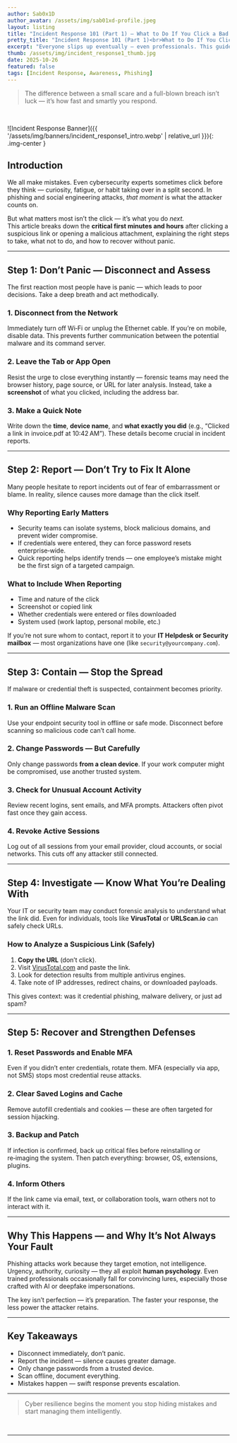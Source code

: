 ```yaml
---
author: Sab0x1D
author_avatar: /assets/img/sab01xd-profile.jpeg
layout: listing
title: "Incident Response 101 (Part 1) — What to Do If You Click a Bad Link"
pretty_title: "Incident Response 101 (Part 1)<br>What to Do If You Click a Bad Link"
excerpt: "Everyone slips up eventually — even professionals. This guide walks you through exactly what to do in the crucial first minutes after clicking a malicious link.But what matters most isn’t the click — it’s what you do *next.* This article breaks down the **critical first minutes and hours** after clicking a suspicious link or opening a malicious attachment, explaining the right steps to take, what not to do, and how to recover without panic."
thumb: /assets/img/incident_response1_thumb.jpg
date: 2025-10-26
featured: false
tags: [Incident Response, Awareness, Phishing]
---
```


<blockquote class="featured-quote">
The difference between a small scare and a full-blown breach isn’t luck — it’s how fast and smartly you respond.
</blockquote>
<br>

![Incident Response Banner]({{ '/assets/img/banners/incident_response1_intro.webp' | relative_url }}){: .img-center }

## Introduction

We all make mistakes. Even cybersecurity experts sometimes click before they think — curiosity, fatigue, or habit taking over in a split second. In phishing and social engineering attacks, *that moment* is what the attacker counts on.  

But what matters most isn’t the click — it’s what you do *next.*  
This article breaks down the **critical first minutes and hours** after clicking a suspicious link or opening a malicious attachment, explaining the right steps to take, what not to do, and how to recover without panic.

---

## Step 1: Don’t Panic — Disconnect and Assess

The first reaction most people have is panic — which leads to poor decisions. Take a deep breath and act methodically.

### 1. Disconnect from the Network
Immediately turn off Wi‑Fi or unplug the Ethernet cable. If you’re on mobile, disable data. This prevents further communication between the potential malware and its command server.

### 2. Leave the Tab or App Open
Resist the urge to close everything instantly — forensic teams may need the browser history, page source, or URL for later analysis. Instead, take a **screenshot** of what you clicked, including the address bar.

### 3. Make a Quick Note
Write down the **time**, **device name**, and **what exactly you did** (e.g., “Clicked a link in invoice.pdf at 10:42 AM”). These details become crucial in incident reports.

---

## Step 2: Report — Don’t Try to Fix It Alone

Many people hesitate to report incidents out of fear of embarrassment or blame. In reality, silence causes more damage than the click itself.

### Why Reporting Early Matters
- Security teams can isolate systems, block malicious domains, and prevent wider compromise.  
- If credentials were entered, they can force password resets enterprise‑wide.  
- Quick reporting helps identify trends — one employee’s mistake might be the first sign of a targeted campaign.

### What to Include When Reporting
- Time and nature of the click  
- Screenshot or copied link  
- Whether credentials were entered or files downloaded  
- System used (work laptop, personal mobile, etc.)  

If you’re not sure whom to contact, report it to your **IT Helpdesk or Security mailbox** — most organizations have one (like `security@yourcompany.com`).

---

## Step 3: Contain — Stop the Spread

If malware or credential theft is suspected, containment becomes priority.

### 1. Run an Offline Malware Scan
Use your endpoint security tool in offline or safe mode. Disconnect before scanning so malicious code can’t call home.

### 2. Change Passwords — But Carefully
Only change passwords **from a clean device**. If your work computer might be compromised, use another trusted system.

### 3. Check for Unusual Account Activity
Review recent logins, sent emails, and MFA prompts. Attackers often pivot fast once they gain access.

### 4. Revoke Active Sessions
Log out of all sessions from your email provider, cloud accounts, or social networks. This cuts off any attacker still connected.

---

## Step 4: Investigate — Know What You’re Dealing With

Your IT or security team may conduct forensic analysis to understand what the link did. Even for individuals, tools like **VirusTotal** or **URLScan.io** can safely check URLs.

### How to Analyze a Suspicious Link (Safely)
1. **Copy the URL** (don’t click).  
2. Visit [VirusTotal.com](https://www.virustotal.com) and paste the link.  
3. Look for detection results from multiple antivirus engines.  
4. Take note of IP addresses, redirect chains, or downloaded payloads.

This gives context: was it credential phishing, malware delivery, or just ad spam?

---

## Step 5: Recover and Strengthen Defenses

### 1. Reset Passwords and Enable MFA
Even if you didn’t enter credentials, rotate them. MFA (especially via app, not SMS) stops most credential reuse attacks.

### 2. Clear Saved Logins and Cache
Remove autofill credentials and cookies — these are often targeted for session hijacking.

### 3. Backup and Patch
If infection is confirmed, back up critical files before reinstalling or re‑imaging the system. Then patch everything: browser, OS, extensions, plugins.

### 4. Inform Others
If the link came via email, text, or collaboration tools, warn others not to interact with it.

---

## Why This Happens — and Why It’s Not Always Your Fault

Phishing attacks work because they target emotion, not intelligence. Urgency, authority, curiosity — they all exploit **human psychology**. Even trained professionals occasionally fall for convincing lures, especially those crafted with AI or deepfake impersonations.

The key isn’t perfection — it’s preparation. The faster your response, the less power the attacker retains.

---

## Key Takeaways

- Disconnect immediately, don’t panic.  
- Report the incident — silence causes greater damage.  
- Only change passwords from a trusted device.  
- Scan offline, document everything.  
- Mistakes happen — swift response prevents escalation.

---

<blockquote class="closing-quote">
Cyber resilience begins the moment you stop hiding mistakes and start managing them intelligently.
</blockquote>
<br>

---
